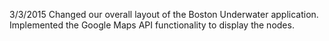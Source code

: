 3/3/2015 
Changed our overall layout of the Boston Underwater application.
Implemented the Google Maps API functionality to display the nodes.

